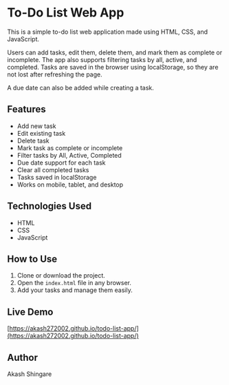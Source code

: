 # To-Do List Web App

This is a simple to-do list web application made using HTML, CSS, and JavaScript.

Users can add tasks, edit them, delete them, and mark them as complete or incomplete. The app also supports filtering tasks by all, active, and completed. Tasks are saved in the browser using localStorage, so they are not lost after refreshing the page.

A due date can also be added while creating a task.

## Features

- Add new task
- Edit existing task
- Delete task
- Mark task as complete or incomplete
- Filter tasks by All, Active, Completed
- Due date support for each task
- Clear all completed tasks
- Tasks saved in localStorage
- Works on mobile, tablet, and desktop

## Technologies Used

- HTML
- CSS
- JavaScript

## How to Use

1. Clone or download the project.
2. Open the `index.html` file in any browser.
3. Add your tasks and manage them easily.

## Live Demo

[https://akash272002.github.io/todo-list-app/](https://akash272002.github.io/todo-list-app/)

## Author

Akash Shingare
